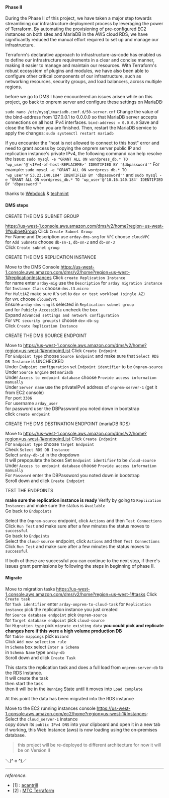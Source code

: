 #### Phase II

During the Phase II of this project, we have taken a major step towards streamlining our infrastructure deployment process by leveraging the power of Terraform. By automating the provisioning of pre-configured EC2 instances on both sites and MariaDB in the AWS cloud RDS, we have significantly reduced the manual effort required to set up and manage our infrastructure.

Terraform's declarative approach to infrastructure-as-code has enabled us to define our infrastructure requirements in a clear and concise manner, making it easier to manage and maintain our resources. With Terraform's robust ecosystem of plugins and modules, we have also been able to configure other critical components of our infrastructure, such as networking resources, security groups, and load balancers, across multiple regions.

before we go to DMS I have encountered an issues arisen while on this project, go back to onprem server and configure these settings on MariaDB:

`sudo nano /etc/mysql/mariadb.conf.d/50-server.cnf`
Change the value of the bind-address from 127.0.0.1 to 0.0.0.0 so that MariaDB server accepts connections on all host IPv4 interfaces.
`bind-address = 0.0.0.0`
Save and close the file when you are finished. Then, restart the MariaDB service to apply the changes:
`sudo systemctl restart mariadb`

If you encounter the "host is not allowed to connect to this host" error and need to grant access by copying the onprem server public IP and replication instance's private IPv4, the following command can help resolve the issue:
`sudo mysql -e "GRANT ALL ON wordpress_db.* TO 'wp_user'@'<IPv4-of-host-REPLACEME>' IDENTIFIED BY '$dbpassword'"`
For example:
`sudo mysql -e "GRANT ALL ON wordpress_db.* TO 'wp_user'@'53.23.140.184' IDENTIFIED BY 'dbpassword'"`
and
`sudo mysql -e "GRANT ALL ON wordpress_db.* TO 'wp_user'@'10.16.140.184' IDENTIFIED BY 'dbpassword'"`

thanks to [Webdock](https://webdock.io/en/docs/how-guides/database-guides/how-enable-remote-access-your-mariadbmysql-database) & [techmint](https://www.tecmint.com/fix-error-1130-hy000-host-not-allowed-to-connect-mysql/)

#### DMS steps  

CREATE THE DMS SUBNET GROUP

https://us-west-1.console.aws.amazon.com/dms/v2/home?region=us-west-1#subnetGroup 
Click `Create Subnet Group`  
For Name and Description use `arday-dms-sng`
for `VPC` choose `cloudVPC`  
for `Add Subnets` choose `db-sn-1`, `db-sn-2` and `db-sn-3`  
Click `Create subnet group` 

CREATE THE DMS REPLICATION INSTANCE

Move to the DMS Console https://us-west-1.console.aws.amazon.com/dms/v2/home?region=us-west-1#replicationInstances
Click `create Replication Instance`  
for name enter `arday-mig`
use the `Description` for `arday migration instance` 
for `Instance Class` choose `dms.t3.micro`  
For `MultiAZ` make sure it's set to `dev or test workload (single AZ)`  
for `VPC` choose `clouodVPC`  
Ensure `arday-dms-sng` is selected in `Replication subnet group`  
and for `Pubicly Accessible` uncheck the box  
Expand `Advanced settings and network configuration`  
For `VPC security group(s)` choose `dev-db-sg`  
Click `Create Replication Instance`


CREATE THE DMS SOURCE ENDPOINT

Move to https://us-west-1.console.aws.amazon.com/dms/v2/home?region=us-west-1#endpointList 
Click `Create Endpoint`  
For `Endpoint type` choose `Source Endpoint` and make sure that `Select RDS DB Instance` is UNCHECKED  
Under `Endpoint configuration` set `Endpoint identifier` to be `Onprem-source`  
Under `Source Engine` set `mariadb`  
Under `Access to endpoint database` choose `Provide access information manually`  
Under `Server name` use the privateIPv4 address of `onprem-server-1` (get it from EC2 console)  
For port `3306`  
For username `arday_user`  
for password user the DBPassword you noted down in bootstrap  
click `create endpoint`  

CREATE THE DMS DESTINATION ENDPOINT (mariaDB RDS)  

Move to https://us-west-1.console.aws.amazon.com/dms/v2/home?region=us-west-1#endpointList 
Click `Create Endpoint`  
For `Endpoint type` choose `Target Endpoint`  
Check `Select RDS DB Instance`  
Select `arday-db-id` in the dropdown  
It will prepopulate the boxes 
Set `Endpoint identifier` to be `cloud-source` 
Under `Access to endpoint database` choose `Provide access information manually`  
For `Password` enter the DBPassword you noted down in bootstrap  
Scroll down and click `Create Endpoint`  

TEST THE ENDPOINTS

**make sure the replication instance is ready**
Verify by going to `Replication Instances` and make sure the status is `Available`  
Go back to `Endspoints`  

Select the `Onprem-source` endpoint, click `Actions` and then `Test Connections`  
Click `Run Test` and make sure after a few minutes the status moves to `successful`  
Go back to `Endpoints`  
Select the `cloud-source` endpoint, click `Actions` and then `Test Connections`  
Click `Run Test` and make sure after a few minutes the status moves to `successful`  

If both of these are successful you can continue to the next step, if there's issues grant permissions by following the steps in beginning of phase II.  

#### Migrate
Move to migration tasks https://us-west-1.console.aws.amazon.com/dms/v2/home?region=us-west-1#tasks 
Click `Create task`  
for `Task identifier` enter `arday-onprem-to-cloud-task`
for `Replication instance` pick the replication instance you just created  
for `Source database endpoint` pick `Onprem-source`  
for `Target database endpoint` pick `cloud-source`  
for `Migration type` pick `migrate existing data` **you could pick and replicate changes here if this were a high volume production DB**  
for `Table mappings` pick `Wizard`  
Click `Add new selection rule`  
in `Schema` box select `Enter a Schema`  
in `Schema Name` type `arday-db`  
Scroll down and click `Create Task`  

This starts the replication task and does a full load from `onprem-server-db` to the RDS Instance.  
It will create the task  
then start the task  
then it will be in the `Running` State until it moves into `Load complete`  


At this point the data has been migrated into the RDS instance  


Move to the EC2 running instances console https://us-west-1.console.aws.amazon.com/ec2/home?region=us-west-1#Instances:  
Select the `cloud_server-1` instance  
copy down its `public IPv4 DNS` into your clipboard and open it in a new tab  
if working, this Web Instance (aws) is now loading using the on-premises database.

> this project will be re-deployed to different architecture
for now it will be on Version II

＼(^ o ^)／


---
<em>reference</em>:

* [1] : [acantrill](https://github.com/acantril/learn-cantrill-io-labs/tree/master/aws-dms-database-migration)
* [2] : [MTC Terraform](https://github.com/morethancertified/mtc-terraform)
